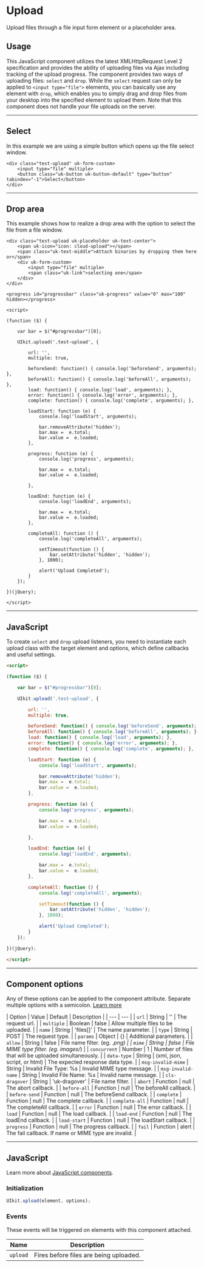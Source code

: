 # Upload

<p class="uk-text-lead">Upload files through a file input form element or a placeholder area.</p>

## Usage

This JavaScript component utilizes the latest XMLHttpRequest Level 2 specification and provides the ability of uploading files via Ajax including tracking of the upload progress. The component provides two ways of uploading files: `select` and `drop`. While the `select` request can only be applied to `<input type="file">` elements, you can basically use any element with `drop`, which enables you to simply drag and drop files from your desktop into the specified element to upload them. Note that this component does not handle your file uploads on the server.

***

## Select

In this example we are using a simple button which opens up the file select window.

```example
<div class="test-upload" uk-form-custom>
    <input type="file" multiple>
    <button class="uk-button uk-button-default" type="button" tabindex="-1">Select</button>
</div>
```

***

## Drop area

This example shows how to realize a drop area with the option to select the file from a file window.

```example
<div class="test-upload uk-placeholder uk-text-center">
    <span uk-icon="icon: cloud-upload"></span>
    <span class="uk-text-middle">Attach binaries by dropping them here or</span>
    <div uk-form-custom>
        <input type="file" multiple>
        <span class="uk-link">selecting one</span>
    </div>
</div>

<progress id="progressbar" class="uk-progress" value="0" max="100" hidden></progress>

<script>

(function ($) {

    var bar = $("#progressbar")[0];

    UIkit.upload('.test-upload', {

        url: '',
        multiple: true,

        beforeSend: function() { console.log('beforeSend', arguments); },
        beforeAll: function() { console.log('beforeAll', arguments); },
        load: function() { console.log('load', arguments); },
        error: function() { console.log('error', arguments); },
        complete: function() { console.log('complete', arguments); },

        loadStart: function (e) {
            console.log('loadStart', arguments);

            bar.removeAttribute('hidden');
            bar.max =  e.total;
            bar.value =  e.loaded;
        },

        progress: function (e) {
            console.log('progress', arguments);

            bar.max =  e.total;
            bar.value =  e.loaded;

        },

        loadEnd: function (e) {
            console.log('loadEnd', arguments);

            bar.max =  e.total;
            bar.value =  e.loaded;
        },

        completeAll: function () {
            console.log('completeAll', arguments);

            setTimeout(function () {
                bar.setAttribute('hidden', 'hidden');
            }, 1000);

            alert('Upload Completed');
        }
    });

})(jQuery);

</script>

```

***

## JavaScript

To create `select` and `drop` upload listeners, you need to instantiate each upload class with the target element and options, which define callbacks and useful settings.

```html
<script>

(function ($) {

    var bar = $("#progressbar")[0];

    UIkit.upload('.test-upload', {

        url: '',
        multiple: true,

        beforeSend: function() { console.log('beforeSend', arguments); },
        beforeAll: function() { console.log('beforeAll', arguments); },
        load: function() { console.log('load', arguments); },
        error: function() { console.log('error', arguments); },
        complete: function() { console.log('complete', arguments); },

        loadStart: function (e) {
            console.log('loadStart', arguments);

            bar.removeAttribute('hidden');
            bar.max =  e.total;
            bar.value =  e.loaded;
        },

        progress: function (e) {
            console.log('progress', arguments);

            bar.max =  e.total;
            bar.value =  e.loaded;

        },

        loadEnd: function (e) {
            console.log('loadEnd', arguments);

            bar.max =  e.total;
            bar.value =  e.loaded;
        },

        completeAll: function () {
            console.log('completeAll', arguments);

            setTimeout(function () {
                bar.setAttribute('hidden', 'hidden');
            }, 1000);

            alert('Upload Completed');
        }
    });

})(jQuery);

</script>
```

***

## Component options

Any of these options can be applied to the component attribute. Separate multiple options with a semicolon. [Learn more](javascript.md#component-configuration)

| Option | Value | Default | Description |
| --- | --- |
| `url` | String | '' | The request url. |
| `multiple` | Boolean | false | Allow multiple files to be uploaded. |
| `name` | String | 'files[]' | The name parameter. |
| `type` | String | POST | The request type. |
| `params` | Object | {} | Additional parameters. |
| `allow` | String | false | File name filter. (eg. *.png) |
| `mime` | String | false | File MIME type filter. (eg. images/*) |
| `concurrent` | Number | 1 | Number of files that will be uploaded simultaneously. |
| `data-type` | String | (xml, json, script, or html) | The expected response data type. |
| `msg-invalid-mime` | String | Invalid File Type: %s | Invalid MIME type message. |
| `msg-invalid-name` | String | Invalid File Name: %s | Invalid name message. |
| `cls-dragover` | String | 'uk-dragover' | File name filter. |
| `abort` | Function | null | The abort callback. |
| `before-all` | Function | null | The beforeAll callback. |
| `before-send` | Function | null | The beforeSend callback. |
| `complete` | Function | null | The complete callback. |
| `complete-all` | Function | null | The completeAll callback. |
| `error` | Function | null | The error callback. |
| `load` | Function | null | The load callback. |
| `load-end` | Function | null | The loadEnd callback. |
| `load-start` | Function | null | The loadStart callback. |
| `progress` | Function | null | The progress callback. |
| `fail` | Function | alert | The fail callback. If name or MIME type are invalid. |

***

## JavaScript

Learn more about [JavaScript components](javascript.md#programmatic-use).

### Initialization

```js
UIkit.upload(element, options);
```

### Events

These events will be triggered on elements with this component attached.

| Name | Description |
| --- | --- |
| `upload` | Fires before files are being uploaded. |

